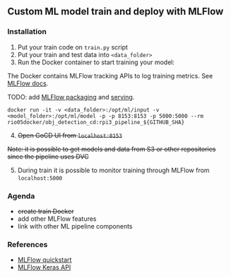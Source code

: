 ## Custom ML model train and deploy with MLFlow

### Installation

1. Put your train code on `train.py` script
2. Put your train and test data into `<data_folder>`
3. Run the Docker container to start training your model:

The Docker contains MLFlow tracking APIs to log training metrics. See [MLFlow docs](https://www.mlflow.org/docs/latest/tracking.html).

TODO: add [MLFlow packaging](https://www.mlflow.org/docs/latest/quickstart.html#running-mlflow-projects) and [serving](https://www.mlflow.org/docs/latest/quickstart.html#saving-and-serving-models). 

```console
docker run -it -v <data_folder>:/opt/ml/input -v <model_folder>:/opt/ml/model -p -p 8153:8153 -p 5000:5000 --rm rio05docker/obj_detection_cd:rpi3_pipeline_${GITHUB_SHA}
```

4. ~~Open GoCD UI from `localhost:8153`~~

~~Note: it is possible to get models and data from S3 or other repositories since the pipeline uses DVC~~

5. During train it is possible to monitor training through MLFlow from `localhost:5000`


### Agenda

* ~~create train Docker~~
* add other MLFlow features
* link with other ML pipeline components

### References

* [MLFlow quickstart](https://www.mlflow.org/docs/latest/quickstart.html#downloading-the-quickstart)
* [MLFlow Keras API](https://www.mlflow.org/docs/latest/python_api/mlflow.keras.html)
